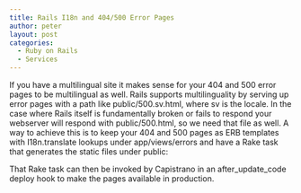 ```yaml
---
title: Rails I18n and 404/500 Error Pages
author: peter
layout: post
categories:
  - Ruby on Rails
  - Services
---
```

If you have a multilingual site it makes sense for your 404 and 500 error pages to be multilingual as well. Rails supports multilinguality by serving up error pages with a path like public/500.sv.html, where sv is the locale. In the case where Rails itself is fundamentally broken or fails to respond your webserver will respond with public/500.html, so we need that file as well. A way to achieve this is to keep your 404 and 500 pages as ERB templates with I18n.translate lookups under app/views/errors and have a Rake task that generates the static files under public:



That Rake task can then be invoked by Capistrano in an after\_update\_code deploy hook to make the pages available in production.